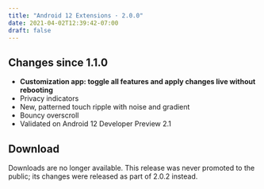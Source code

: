 ```yaml
---
title: "Android 12 Extensions · 2.0.0"
date: 2021-04-02T12:39:42-07:00
draft: false
---
```


## Changes since 1.1.0

- **Customization app: toggle all features and apply changes live without rebooting**
- Privacy indicators
- New, patterned touch ripple with noise and gradient
- Bouncy overscroll
- Validated on Android 12 Developer Preview 2.1

## Download

Downloads are no longer available. This release was never promoted to the public; its changes were released as part of 2.0.2 instead.
